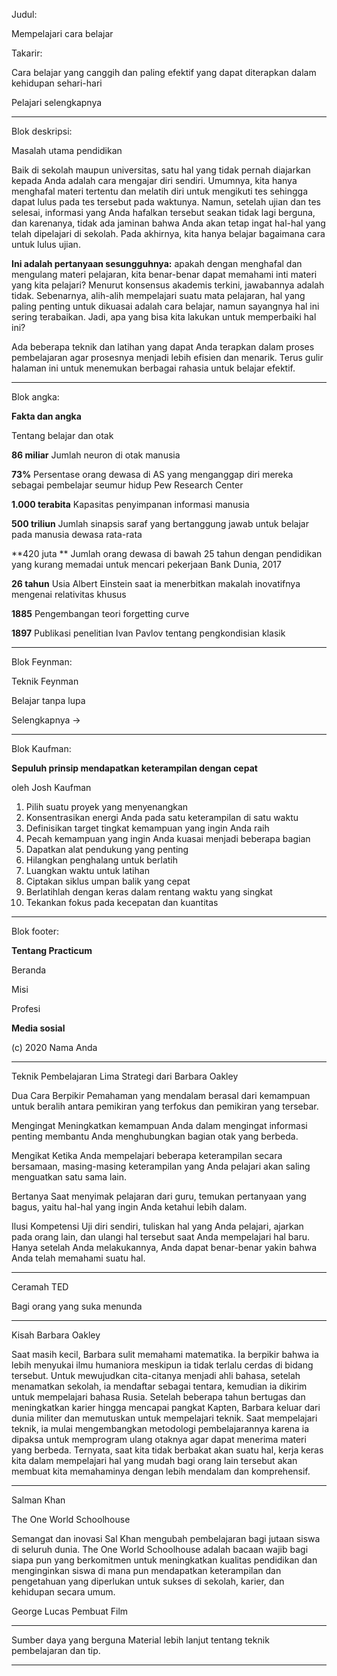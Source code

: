 Judul:

Mempelajari cara belajar

Takarir:

Cara belajar yang canggih dan paling efektif yang dapat diterapkan dalam kehidupan sehari-hari

Pelajari selengkapnya

---

Blok deskripsi:

Masalah utama pendidikan

Baik di sekolah maupun universitas, satu hal yang tidak pernah diajarkan kepada Anda adalah cara mengajar diri sendiri. Umumnya, kita hanya menghafal materi tertentu dan melatih diri untuk mengikuti tes sehingga dapat lulus pada tes tersebut pada waktunya. Namun, setelah ujian dan tes selesai, informasi yang Anda hafalkan tersebut seakan tidak lagi berguna, dan karenanya, tidak ada jaminan bahwa Anda akan tetap ingat hal-hal yang telah dipelajari di sekolah. Pada akhirnya, kita hanya belajar bagaimana cara untuk lulus ujian.

**Ini adalah pertanyaan sesungguhnya:** apakah dengan menghafal dan mengulang materi pelajaran, kita benar-benar dapat memahami inti materi yang kita pelajari? Menurut konsensus akademis terkini, jawabannya adalah tidak. Sebenarnya, alih-alih mempelajari suatu mata pelajaran, hal yang paling penting untuk dikuasai adalah cara belajar, namun sayangnya hal ini sering terabaikan. Jadi, apa yang bisa kita lakukan untuk memperbaiki hal ini?

Ada beberapa teknik dan latihan yang dapat Anda terapkan dalam proses pembelajaran agar prosesnya menjadi lebih efisien dan menarik. Terus gulir halaman ini untuk menemukan berbagai rahasia untuk belajar efektif.

---

Blok angka:

**Fakta dan angka**

Tentang belajar dan otak

**86 miliar**
Jumlah neuron di otak manusia

**73%**
Persentase orang dewasa di AS yang menganggap diri mereka sebagai pembelajar seumur hidup
Pew Research Center

**1.000 terabita**
Kapasitas penyimpanan informasi manusia

**500 triliun**
Jumlah sinapsis saraf yang bertanggung jawab untuk belajar pada manusia dewasa rata-rata

**420 juta **
Jumlah orang dewasa di bawah 25 tahun dengan pendidikan yang kurang memadai untuk mencari pekerjaan
Bank Dunia, 2017

**26 tahun**
Usia Albert Einstein saat ia menerbitkan makalah inovatifnya mengenai relativitas khusus

**1885**
Pengembangan teori forgetting curve

**1897**
Publikasi penelitian Ivan Pavlov tentang pengkondisian klasik

---

Blok Feynman:

Teknik Feynman

Belajar tanpa lupa

Selengkapnya →

---

Blok Kaufman:

**Sepuluh prinsip mendapatkan keterampilan dengan cepat**

oleh Josh Kaufman

1. Pilih suatu proyek yang menyenangkan
2. Konsentrasikan energi Anda pada satu keterampilan di satu waktu
3. Definisikan target tingkat kemampuan yang ingin Anda raih
4. Pecah kemampuan yang ingin Anda kuasai menjadi beberapa bagian
5. Dapatkan alat pendukung yang penting
6. Hilangkan penghalang untuk berlatih
7. Luangkan waktu untuk latihan
8. Ciptakan siklus umpan balik yang cepat
9. Berlatihlah dengan keras dalam rentang waktu yang singkat
10. Tekankan fokus pada kecepatan dan kuantitas

---

Blok footer:

**Tentang Practicum**

Beranda

Misi

Profesi

**Media sosial**

(c) 2020 Nama Anda


----

Teknik Pembelajaran
Lima Strategi dari Barbara Oakley

Dua Cara Berpikir
Pemahaman yang mendalam berasal dari kemampuan untuk beralih antara pemikiran yang terfokus dan pemikiran yang tersebar.

Mengingat
Meningkatkan kemampuan Anda dalam mengingat informasi penting membantu Anda menghubungkan bagian otak yang berbeda.

Mengikat
Ketika Anda mempelajari beberapa keterampilan secara bersamaan, masing-masing keterampilan yang Anda pelajari akan saling menguatkan satu sama lain.

Bertanya
Saat menyimak pelajaran dari guru, temukan pertanyaan yang bagus, yaitu hal-hal yang ingin Anda ketahui lebih dalam.

Ilusi Kompetensi
Uji diri sendiri, tuliskan hal yang Anda pelajari, ajarkan pada orang lain, dan ulangi hal tersebut saat Anda mempelajari hal baru. Hanya setelah Anda melakukannya, Anda dapat benar-benar yakin bahwa Anda telah memahami suatu hal.

----

Ceramah TED

Bagi orang yang suka menunda

----

Kisah Barbara Oakley

Saat masih kecil, Barbara sulit memahami matematika. Ia berpikir bahwa ia lebih menyukai ilmu humaniora meskipun ia tidak terlalu cerdas di bidang tersebut.
Untuk mewujudkan cita-citanya menjadi ahli bahasa, setelah menamatkan sekolah, ia mendaftar sebagai tentara,
kemudian ia dikirim untuk mempelajari bahasa Rusia. Setelah beberapa tahun bertugas dan meningkatkan karier hingga mencapai pangkat Kapten,
Barbara keluar dari dunia militer dan memutuskan untuk mempelajari teknik. Saat mempelajari teknik, ia mulai mengembangkan metodologi pembelajarannya
karena ia dipaksa untuk memprogram ulang otaknya agar dapat menerima materi yang berbeda. Ternyata, saat kita tidak berbakat akan suatu hal, kerja keras kita dalam mempelajari hal yang
mudah bagi orang lain tersebut akan membuat kita memahaminya dengan lebih mendalam dan komprehensif.


----

Salman Khan 

The One World Schoolhouse

Semangat dan inovasi Sal Khan mengubah pembelajaran bagi jutaan siswa di seluruh dunia. The One World Schoolhouse adalah bacaan wajib bagi siapa pun yang berkomitmen untuk meningkatkan kualitas pendidikan dan menginginkan siswa di mana pun mendapatkan keterampilan dan pengetahuan yang diperlukan untuk sukses di sekolah, karier, dan kehidupan secara umum.


George Lucas
Pembuat Film

----

Sumber daya yang berguna
Material lebih lanjut tentang teknik pembelajaran dan tip.

----